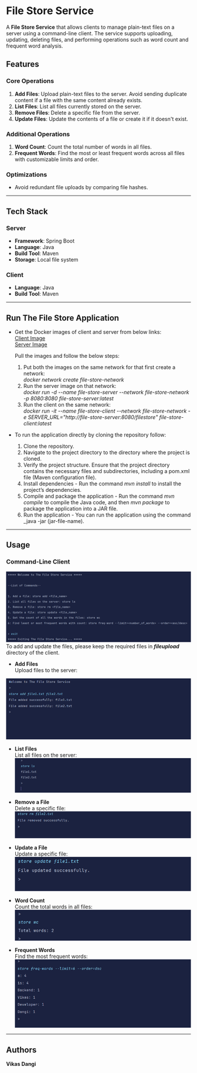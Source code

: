 # File Store Service

A **File Store Service** that allows clients to manage plain-text files on a server using a command-line client. The service supports uploading, updating, deleting files, and performing operations such as word count and frequent word analysis.

## Features

### Core Operations
1. **Add Files**: Upload plain-text files to the server. Avoid sending duplicate content if a file with the same content already exists.
2. **List Files**: List all files currently stored on the server.
3. **Remove Files**: Delete a specific file from the server.
4. **Update Files**: Update the contents of a file or create it if it doesn't exist.

### Additional Operations
1. **Word Count**: Count the total number of words in all files.
2. **Frequent Words**: Find the most or least frequent words across all files with customizable limits and order.

### Optimizations
- Avoid redundant file uploads by comparing file hashes.

---

## Tech Stack

### Server
- **Framework**: Spring Boot
- **Language**: Java
- **Build Tool**: Maven
- **Storage**: Local file system

### Client
- **Language**: Java
- **Build Tool**: Maven

---

## Run The File Store Application

- Get the Docker images of client and server from below links: <br />
  [Client Image](https://hub.docker.com/repository/docker/dangivikas/file-store-client/general) <br />
  [Server Image](https://hub.docker.com/repository/docker/dangivikas/file-store-server/general)
  
  Pull the images and follow the below steps: <br />
  1. Put both the images on the same network for that first create a network: <br />
     *docker network create file-store-network*
  2. Run the server image on that network: <br />
     *docker run -d --name file-store-server --network file-store-network -p 8080:8080 file-store-server:latest*
  3. Run the client on the same network: <br />
     *docker run -it  --name file-store-client  --network file-store-network  -e SERVER_URL="http://file-store-server:8080/filestore" file-store-client:latest*

- To run the application directly by cloning the repository follow:
  1. Clone the repository.
  2. Navigate to the project directory to the directory where the project is cloned.
  3. Verify the project structure. Ensure that the project directory contains the necessary files and subdirectories, including a pom.xml file (Maven configuration file).
  4. Install dependencies - Run the command _mvn install_ to install the project’s dependencies. 
  5. Compile and package the application - Run the command _mvn compile_ to compile the Java code, and then _mvn package_ to package the application into a JAR file.
  6. Run the application - You can run the application using the command _java -jar (jar-file-name).
---


## Usage
### Command-Line Client
![start screen](images/newstartscreen.png)  
To add and update the files, please keep the required files in **_fileupload_** directory of the client.


- **Add Files**
  <br />
Upload files to the server:

![add command](images/fileadd.png)

- **List Files**
  <br />
List all files on the server:
![list command](images/filelist.png)

- **Remove a File**
  <br />
Delete a specific file:
![delete command](images/filedel.png)

- **Update a File**
  <br />
Update a specific file:  
![update command](images/fileupdated.png)

- **Word Count**
  <br />
Count the total words in all files:  
![word count command](images/wordcount.png)

- **Frequent Words**
  <br />
Find the most frequent words:
![freq words command](images/freqword.png)

---
## Authors
**Vikas Dangi**
